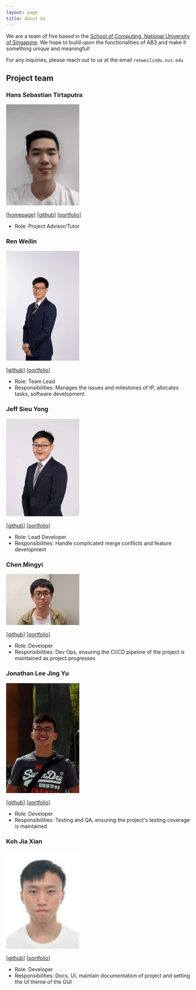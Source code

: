 ```yaml
---
layout: page
title: About Us
---
```


We are a team of five based in the [School of Computing, National University of Singapore](http://www.comp.nus.edu.sg).
We hope to build upon the functionalities of AB3 and make it something unique and meaningful!

For any inquiries, please reach out to us at the email `renweilin@u.nus.edu`

## Project team

### Hans Sebastian Tirtaputra

<img src="images/advisor.png" width="200px">

[[homepage](https://www.linkedin.com/in/hans-sebastian-tirtaputra/?originalSubdomain=sg)]
[[github](https://github.com/hansebastian)]
[[portfolio](team/advisor.md)]

* Role: Project Advisor/Tutor

### Ren Weilin

<img src="images/wlren.png" width="200px">

[[github](http://github.com/wlren)]
[[portfolio](team/wlren.md)]

* Role: Team Lead
* Responsibilities: Manages the issues and milestones of tP, allocates tasks, software development

### Jeff Sieu Yong

<img src="images/jeffsieu.png" width="200px">

[[github](http://github.com/jeffsieu)] [[portfolio](team/jeffsieu.md)]

* Role: Lead Developer
* Responsibilities: Handle complicated merge conflicts and feature development

### Chen Mingyi

<img src="images/mingyi456.png" width="200px">

[[github](https://github.com/mingyi456)]
[[portfolio](team/mingyi456.md)]

* Role: Developer
* Responsibilities: Dev Ops, ensuring the CI/CD pipeline of the project is maintained as project progresses

### Jonathan Lee Jing Yu

<img src="images/yeppog.png" width="200px">

[[github](https://github.com/yeppog)]
[[portfolio](team/yeppog.md)]

* Role: Developer
* Responsibilities: Testing and QA, ensuring the project's testing coverage is maintained

### Koh Jia Xian

<img src="images/koh-jx.png" width="200px">

[[github](https://github.com/koh-jx)]
[[portfolio](team/koh-jx.md)]

* Role: Developer
* Responsibilities: Docs, UI, maintain documentation of project and setting the UI theme of the GUI
